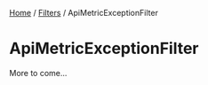 [Home](/README.md) / [Filters](/docs/filters/README.md) / ApiMetricExceptionFilter

# ApiMetricExceptionFilter
More to come...
